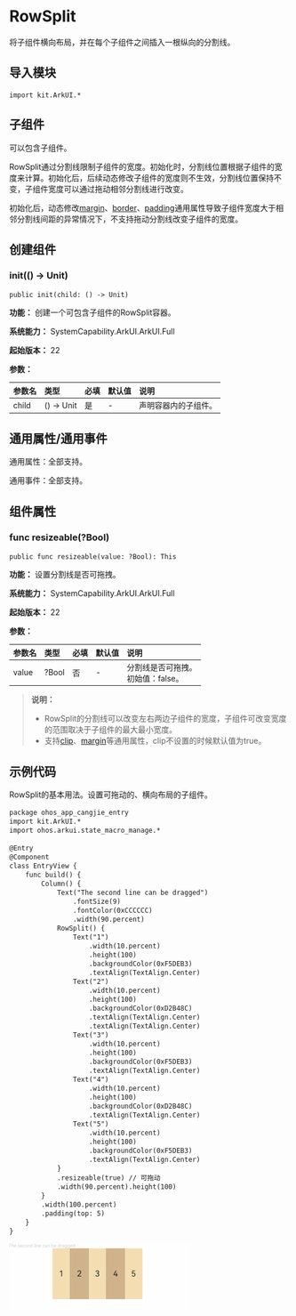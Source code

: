 # RowSplit

将子组件横向布局，并在每个子组件之间插入一根纵向的分割线。

## 导入模块

```cangjie
import kit.ArkUI.*
```

## 子组件

可以包含子组件。

RowSplit通过分割线限制子组件的宽度。初始化时，分割线位置根据子组件的宽度来计算。初始化后，后续动态修改子组件的宽度则不生效，分割线位置保持不变，子组件宽度可以通过拖动相邻分割线进行改变。

初始化后，动态修改[margin](../arkui-cj/cj-universal-attribute-size.md#func-marginlength)、[border](../arkui-cj/cj-universal-attribute-border.md#func-borderlength-resourcecolor-length-borderstyle)、[padding](../arkui-cj/cj-universal-attribute-size.md#func-paddinglength)通用属性导致子组件宽度大于相邻分割线间距的异常情况下，不支持拖动分割线改变子组件的宽度。

## 创建组件

### init(() -> Unit)

```cangjie
public init(child: () -> Unit)
```

**功能：** 创建一个可包含子组件的RowSplit容器。

**系统能力：** SystemCapability.ArkUI.ArkUI.Full

**起始版本：** 22

**参数：**

|参数名|类型|必填|默认值|说明|
|:---|:---|:---|:---|:---|
|child|() -> Unit|是|-|声明容器内的子组件。|

## 通用属性/通用事件

通用属性：全部支持。

通用事件：全部支持。

## 组件属性

### func resizeable(?Bool)

```cangjie
public func resizeable(value: ?Bool): This
```

**功能：** 设置分割线是否可拖拽。

**系统能力：** SystemCapability.ArkUI.ArkUI.Full

**起始版本：** 22

**参数：**

|参数名|类型|必填|默认值|说明|
|:---|:---|:---|:---|:---|
|value|?Bool|否|-|分割线是否可拖拽。<br>初始值：false。|

> **说明：**
>
> - RowSplit的分割线可以改变左右两边子组件的宽度，子组件可改变宽度的范围取决于子组件的最大最小宽度。
> - 支持[clip](../arkui-cj/cj-universal-attribute-shapclip.md#func-clipbool)、[margin](../arkui-cj/cj-universal-attribute-size.md#func-marginlength)等通用属性，clip不设置的时候默认值为true。


## 示例代码

RowSplit的基本用法。设置可拖动的、横向布局的子组件。

<!-- run -->

```cangjie
package ohos_app_cangjie_entry
import kit.ArkUI.*
import ohos.arkui.state_macro_manage.*

@Entry
@Component
class EntryView {
    func build() {
        Column() {
            Text("The second line can be dragged")
                .fontSize(9)
                .fontColor(0xCCCCCC)
                .width(90.percent)
            RowSplit() {
                Text("1")
                    .width(10.percent)
                    .height(100)
                    .backgroundColor(0xF5DEB3)
                    .textAlign(TextAlign.Center)
                Text("2")
                    .width(10.percent)
                    .height(100)
                    .backgroundColor(0xD2B48C)
                    .textAlign(TextAlign.Center)
                    .textAlign(TextAlign.Center)
                Text("3")
                    .width(10.percent)
                    .height(100)
                    .backgroundColor(0xF5DEB3)
                    .textAlign(TextAlign.Center)
                Text("4")
                    .width(10.percent)
                    .height(100)
                    .backgroundColor(0xD2B48C)
                    .textAlign(TextAlign.Center)
                Text("5")
                    .width(10.percent)
                    .height(100)
                    .backgroundColor(0xF5DEB3)
                    .textAlign(TextAlign.Center)
            }
            .resizeable(true) // 可拖动
            .width(90.percent).height(100)
        }
        .width(100.percent)
        .padding(top: 5)
    }
}
```

![row_split](figures/row_split.gif)

